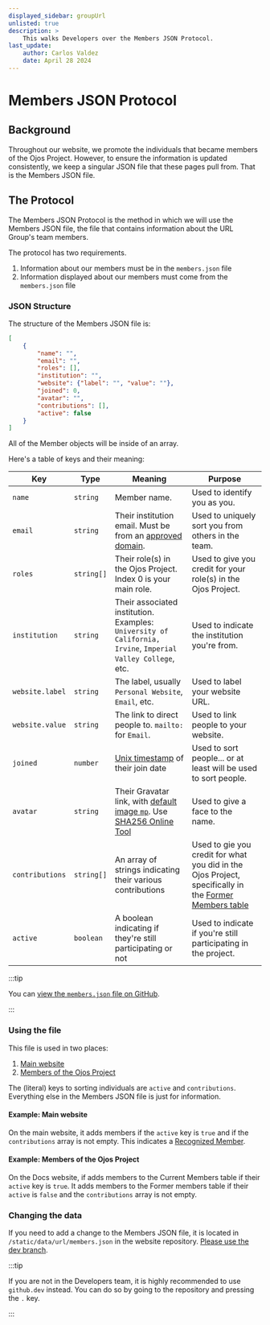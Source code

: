 ```yaml
---
displayed_sidebar: groupUrl
unlisted: true
description: >
    This walks Developers over the Members JSON Protocol.
last_update:
    author: Carlos Valdez
    date: April 28 2024
---
```

# Members JSON Protocol

## Background

Throughout our website, we promote the individuals that became members of the
Ojos Project. However, to ensure the information is updated consistently, we
keep a singular JSON file that these pages pull from. That is the Members JSON
file.

## The Protocol

The Members JSON Protocol is the method in which we will use the Members JSON
file, the file that contains information about the URL Group's team members.

The protocol has two requirements.

1. Information about our members must be in the `members.json` file
2. Information displayed about our members must come from the `members.json` file

### JSON Structure

The structure of the Members JSON file is:

```json
[
    {
        "name": "",
        "email": "",
        "roles": [],
        "institution": "",
        "website": {"label": "", "value": ""},
        "joined": 0,
        "avatar": "",
        "contributions": [],
        "active": false
    }
]
```

All of the Member objects will be inside of an array.

Here's a table of keys and their meaning:

| Key             | Type       | Meaning                                                                                                                                                                              | Purpose                                                                                                                                    |
| --------------- | ---------- | ------------------------------------------------------------------------------------------------------------------------------------------------------------------------------------ | ------------------------------------------------------------------------------------------------------------------------------------------ |
| `name`          | `string`   | Member name.                                                                                                                                                                         | Used to identify you as you.                                                                                                               |
| `email`         | `string`   | Their institution email. Must be from an [approved domain](/docs/url/getting-started/#send-us-your-email).                                                                           | Used to uniquely sort you from others in the team.                                                                                         |
| `roles`         | `string[]` | Their role(s) in the Ojos Project. Index 0 is your main role.                                                                                                                        | Used to give you credit for your role(s) in the Ojos Project.                                                                              |
| `institution`   | `string`   | Their associated institution. Examples: `University of California, Irvine`, `Imperial Valley College`, etc.                                                                          | Used to indicate the institution you're from.                                                                                              |
| `website.label` | `string`   | The label, usually `Personal Website`, `Email`, etc.                                                                                                                                 | Used to label your website URL.                                                                                                            |
| `website.value` | `string`   | The link to direct people to. `mailto:` for `Email`.                                                                                                                                 | Used to link people to your website.                                                                                                       |
| `joined`        | `number`   | [Unix timestamp](https://www.unixtimestamp.com/) of their join date                                                                                                                  | Used to sort people... or at least will be used to sort people.                                                                            |
| `avatar`        | `string`   | Their Gravatar link, with [default image `mp`](https://docs.gravatar.com/general/images/#default-image). Use [SHA256 Online Tool](https://emn178.github.io/online-tools/sha256.html) | Used to give a face to the name.                                                                                                           |
| `contributions` | `string[]` | An array of strings indicating their various contributions                                                                                                                           | Used to gie you credit for what you did in the Ojos Project, specifically in the [Former Members table](/docs/url/members/#former-members) |
| `active`        | `boolean`  | A boolean indicating if they're still participating or not                                                                                                                           | Used to indicate if you're still participating in the project.                                                                             |

:::tip

You can
[view the `members.json` file on GitHub](https://github.com/ojosproject/website/blob/main/static/data/url/members.json).

:::

### Using the file

This file is used in two places:

1. [Main website](https://ojosproject.org#team)
2. [Members of the Ojos Project](https://ojosproject.org/docs/url/members/)

The (literal) keys to sorting individuals are `active` and `contributions`.
Everything else in the Members JSON file is just for information.

#### Example: Main website

On the main website, it adds members if the `active` key is `true` and if the
`contributions` array is not empty. This indicates a
[Recognized Member](https://ojosproject.org/docs/url/getting-started/#getting-recognized-as-a-member).

#### Example: Members of the Ojos Project

On the Docs website, if adds members to the Current Members table if their
`active` key is `true`. It adds members to the Former members table if their
`active` is `false` and the `contributions` array is not empty.

### Changing the data

If you need to add a change to the Members JSON file, it is located in
`/static/data/url/members.json` in the website repository. [Please use the dev
branch](https://github.com/ojosproject/website/blob/dev/static/data/url/members.json).

:::tip

If you are not in the Developers team, it is highly recommended to use
`github.dev` instead. You can do so by going to the repository and pressing the `.` key.

:::

